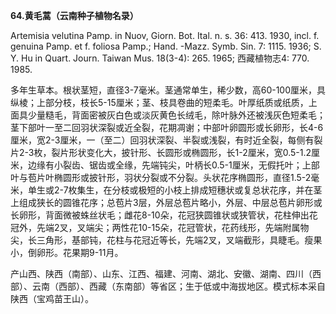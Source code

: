 **64.黄毛蒿（云南种子植物名录）**

Artemisia velutina Pamp. in Nuov, Giorn. Bot. Ital. n. s. 36: 413. 1930, incl. f. genuina Pamp. et f. foliosa Pamp.; Hand. -Mazz. Symb. Sin. 7: 1115. 1936; S. Y. Hu in Quart. Journ. Taiwan Mus. 18(3-4): 265. 1965; 西藏植物志4: 770. 1985.

多年生草本。根状茎短，直径3-7毫米。茎通常单生，稀少数，高60-100厘米，具纵棱；上部分枝，枝长5-15厘米；茎、枝具卷曲的短柔毛。叶厚纸质或纸质，上面具少量糙毛，背面密被灰白色或淡灰黄色长绒毛，除叶脉外还被浅灰色短柔毛；茎下部叶一至二回羽状深裂或近全裂，花期凋谢；中部叶卵圆形或长卵形，长4-6厘米，宽2-3厘米，一（至二）回羽状深裂、半裂或浅裂，有时近全裂，每侧有裂片2-3枚，裂片形状变化大，披针形、长圆形或椭圆形，长1-2厘米，宽0.5-1.2厘米，边缘有小裂齿、锯齿或全缘，先端钝尖，叶柄长0.5-1厘米，无假托叶；上部叶与苞片叶椭圆形或披针形，羽状分裂或不分裂。头状花序椭圆形，直径1.5-2毫米，单生或2-7枚集生，在分枝或极短的小枝上排成短穗状或复总状花序，并在茎上组成狭长的圆锥花序；总苞片3层，外层总苞片略小，外层、中层总苞片卵形或长卵形，背面微被蛛丝状毛；雌花8-10朵，花冠狭圆锥状或狭管状，花柱伸出花冠外，先端2叉，叉端尖；两性花10-15朵，花冠管状，花药线形，先端附属物尖，长三角形，基部钝，花柱与花冠近等长，先端2叉，叉端截形，具睫毛。瘦果小，倒卵形。花果期9-11月。

产山西、陕西（南部）、山东、江西、福建、河南、湖北、安徽、湖南、四川（西部）、云南（西部）、西藏（东南部）等省区；生于低或中海拔地区。模式标本采自陕西（宝鸡苗王山）。
